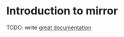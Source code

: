 # Introduction to mirror

TODO: write [great documentation](http://jacobian.org/writing/what-to-write/)
